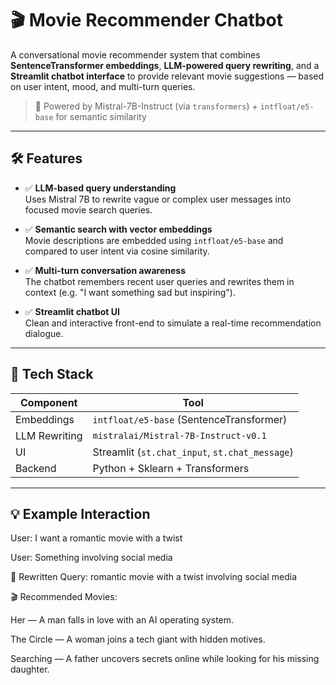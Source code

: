 # 🎬 Movie Recommender Chatbot

A conversational movie recommender system that combines **SentenceTransformer embeddings**, **LLM-powered query rewriting**, and a **Streamlit chatbot interface** to provide relevant movie suggestions — based on user intent, mood, and multi-turn queries.

> 🧠 Powered by Mistral-7B-Instruct (via `transformers`) + `intfloat/e5-base` for semantic similarity

---

## 🛠️ Features

- ✅ **LLM-based query understanding**  
  Uses Mistral 7B to rewrite vague or complex user messages into focused movie search queries.

- ✅ **Semantic search with vector embeddings**  
  Movie descriptions are embedded using `intfloat/e5-base` and compared to user intent via cosine similarity.

- ✅ **Multi-turn conversation awareness**  
  The chatbot remembers recent user queries and rewrites them in context (e.g. "I want something sad but inspiring").

- ✅ **Streamlit chatbot UI**  
  Clean and interactive front-end to simulate a real-time recommendation dialogue.

---

## 🚀 Tech Stack

| Component     | Tool                                      |
|---------------|-------------------------------------------|
| Embeddings    | `intfloat/e5-base` (SentenceTransformer)  |
| LLM Rewriting | `mistralai/Mistral-7B-Instruct-v0.1`      |
| UI            | Streamlit (`st.chat_input`, `st.chat_message`) |
| Backend       | Python + Sklearn + Transformers           |

---

## 💡 Example Interaction

User: I want a romantic movie with a twist

User: Something involving social media

🧠 Rewritten Query: romantic movie with a twist involving social media

🎬 Recommended Movies:

Her — A man falls in love with an AI operating system.

The Circle — A woman joins a tech giant with hidden motives.

Searching — A father uncovers secrets online while looking for his missing daughter.
